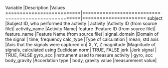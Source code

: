 
Variable			             |Description						                               |Values
==========================|=====================================================|======================
subject				             |Subject ID, who performed the activity	|
activity			             |Activity ID (from source file)|
activity_name			         |Activity Name|
feature				             |Feature ID (from source file)|
feature_name			         |Feature Name (from source file)|
signal_domain			         |Domain of the signal			    	|	                    time, frequency	
calc_type			             |Type of calculation					     |                     mean, std
axis				               |Axis that the signals were captured on|			          X, Y, Z
magnitude			             |Magnitude of signals, calculated using Euclidean norm| TRUE, FALSE
jerk				               |Jerk signal						                             |   TRUE, FALSE
gyro_acc			             |Instrument used to measure activity			           |   gyro, acc	
body_gravity			         |Accerlation type					                         |   body, gravity
value				               |measurement value|
